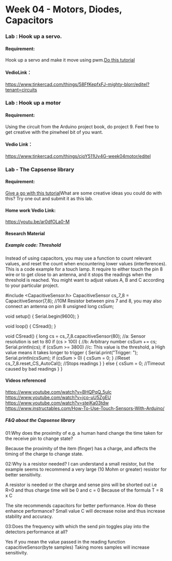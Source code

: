 # Week 04 - Motors, Diodes, Capacitors



### **Lab : Hook up a servo.**

#### Requirement:

Hook up a servo and make it move using pwm.[Do this tutorial](https://www.instructables.com/id/Arduino-Servo-Motors/)

#### VedioLink：

https://www.tinkercad.com/things/58FfKepfxFJ-mighty-blorr/editel?tenant=circuits



### **Lab : Hook up a motor**

#### Requirement:

Using the circuit from the Arduino project book, do project 9. Feel free to get creative with the pinwheel bit of you want.

#### Vedio Link：

https://www.tinkercad.com/things/cjoY511Uv4G-week04motor/editel



### **Lab  - The Capsense library**

#### Requirement:

[Give a go with this tutorial](https://playground.arduino.cc/Main/CapacitiveSensor/)What are some creative ideas you could do with this? Try one out and submit it as this lab.

#### Home work Vedio Link:

https://youtu.be/ar0dfOLa0-M

#### Research Material

##### Example code: Threshold
Instead of using capacitors, you may use a function to count relevant values, and reset the count when encountering lower values (interferences). This is a code example for a touch lamp. It require to either touch the pin 8 wire or to get close to an antenna, and it stops the readings when the threshold is reached. You might want to adjust values A, B and C according to your particular project.

#include <CapacitiveSensor.h>
CapacitiveSensor cs_7_8 = CapacitiveSensor(7,8); //10M Resistor between pins 7 and 8, you may also connect an antenna on pin 8
unsigned long csSum;

void setup() {
    Serial.begin(9600);
}

void loop() {
    CSread();
}

void CSread() {
    long cs = cs_7_8.capacitiveSensor(80); //a: Sensor resolution is set to 80
	if (cs > 100) { //b: Arbitrary number
		csSum += cs;
		Serial.println(cs); 
		if (csSum >= 3800) //c: This value is the threshold, a High value means it takes longer to trigger
		{
			Serial.print("Trigger: ");
			Serial.println(csSum);
			if (csSum > 0) { csSum = 0; } //Reset
			cs_7_8.reset_CS_AutoCal(); //Stops readings
		}
	} else {
		csSum = 0; //Timeout caused by bad readings
	}
}

#### Videos referenced


https://www.youtube.com/watch?v=BHQPqQ_5ulc
https://www.youtube.com/watch?v=jco-uU5ZgEU
https://www.youtube.com/watch?v=stejKa03tdw
https://www.instructables.com/How-To-Use-Touch-Sensors-With-Arduino/

##### F&Q about the Capsense library

01:Why does the proximity of e.g. a human hand change the time taken for the receive pin to change state?

   Because the proximity of the item (finger) has a charge, and affects the timing of the charge to change state.

02:Why is a resistor needed? I can understand a small resistor, but the example seems to recommend a very large (10 Mohm or greater) resistor for better sensitivity.

   A resistor is needed or the charge and sense pins will be shorted out i.e R=0 and thus charge time will be 0 and c = 0 Because of the formula T = R x C

   The site recommends capacitors for better performance. How do these enhance performance? Small value C will decrease noise and thus increase stability and accuracy.

03:Does the frequency with which the send pin toggles play into the detectors performance at all?

   Yes if you mean the value passed in the reading function capacitiveSensor(byte samples) Taking mores samples will increase sensitivity.
